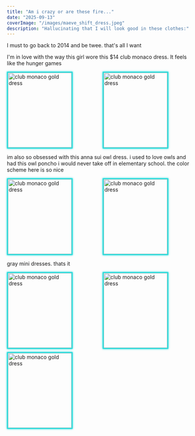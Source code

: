 ```yaml
---
title: "Am i crazy or are these fire..."
date: "2025-09-13"
coverImage: "/images/maeve_shift_dress.jpeg"
description: "Hallucinating that I will look good in these clothes:"
---
```

I must to go back to 2014 and be twee. that's all I want


I'm in love with the way this girl wore this $14 club monaco dress. It feels like the hunger games

<div class="image-grid">
  <img src="/images/clubmonaco_shift.webp" alt="club monaco gold dress" width="430" />
  <img src="/images/tiktok_gold_dress.png" alt="club monaco gold dress" width="200" />
</div>


im also so obsessed with this anna sui owl dress. i used to love owls and had this owl poncho i would never take off in elementary school. the color scheme here is so nice
<div class="image-grid">
  <img src="/images/annasui_dress.webp" alt="club monaco gold dress" width="430" />
  <img src="/images/annasui_closeup.webp" alt="club monaco gold dress" width="430" />
</div>

gray mini dresses. thats it
<div class="image-grid">
  <img src="/images/anthro_dress.webp" alt="club monaco gold dress" width="430" />
  <img src="/images/silk_dress.webp" alt="club monaco gold dress" width="430" />
  <img src="/images/balencidress.png" alt="club monaco gold dress" width="430" />
</div>


<style>
.image-grid {
  display: grid;
  grid-template-columns: repeat(auto-fill, minmax(170px, 1fr));
  gap: 8px;
}

.image-grid img {
  width: 170px;
  height: 200px;
  object-fit: cover;
  border-radius: 1px;
  border: 3px solid #2eddddff; 
  box-shadow: 0 0 5px #2eddddff; 
}

a {
  color: #ff66cc; 
  text-decoration: none; 
  font-weight: normal;
}

a:hover {
  color: #2edddd;
  text-shadow: 0 0 6px #2edddd;
}
</style>
